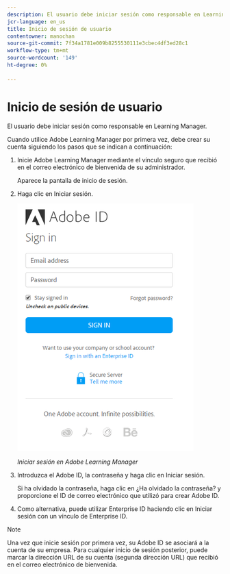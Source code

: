 ```yaml
---
description: El usuario debe iniciar sesión como responsable en Learning Manager.
jcr-language: en_us
title: Inicio de sesión de usuario
contentowner: manochan
source-git-commit: 7f34a1781e009b8255530111e3cbec4df3ed28c1
workflow-type: tm+mt
source-wordcount: '149'
ht-degree: 0%

---
```




# Inicio de sesión de usuario

El usuario debe iniciar sesión como responsable en Learning Manager.

Cuando utilice Adobe Learning Manager por primera vez, debe crear su cuenta siguiendo los pasos que se indican a continuación:

1. Inicie Adobe Learning Manager mediante el vínculo seguro que recibió en el correo electrónico de bienvenida de su administrador.

   Aparece la pantalla de inicio de sesión.

1. Haga clic en Iniciar sesión.

   ![](assets/adobeid-signin.png)

   *Iniciar sesión en Adobe Learning Manager*

1. Introduzca el Adobe ID, la contraseña y haga clic en Iniciar sesión.

   Si ha olvidado la contraseña, haga clic en ¿Ha olvidado la contraseña? y proporcione el ID de correo electrónico que utilizó para crear Adobe ID.

1. Como alternativa, puede utilizar Enterprise ID haciendo clic en Iniciar sesión con un vínculo de Enterprise ID.

>[!NOTE]
>
>Una vez que inicie sesión por primera vez, su Adobe ID se asociará a la cuenta de su empresa. Para cualquier inicio de sesión posterior, puede marcar la dirección URL de su cuenta (segunda dirección URL) que recibió en el correo electrónico de bienvenida.

